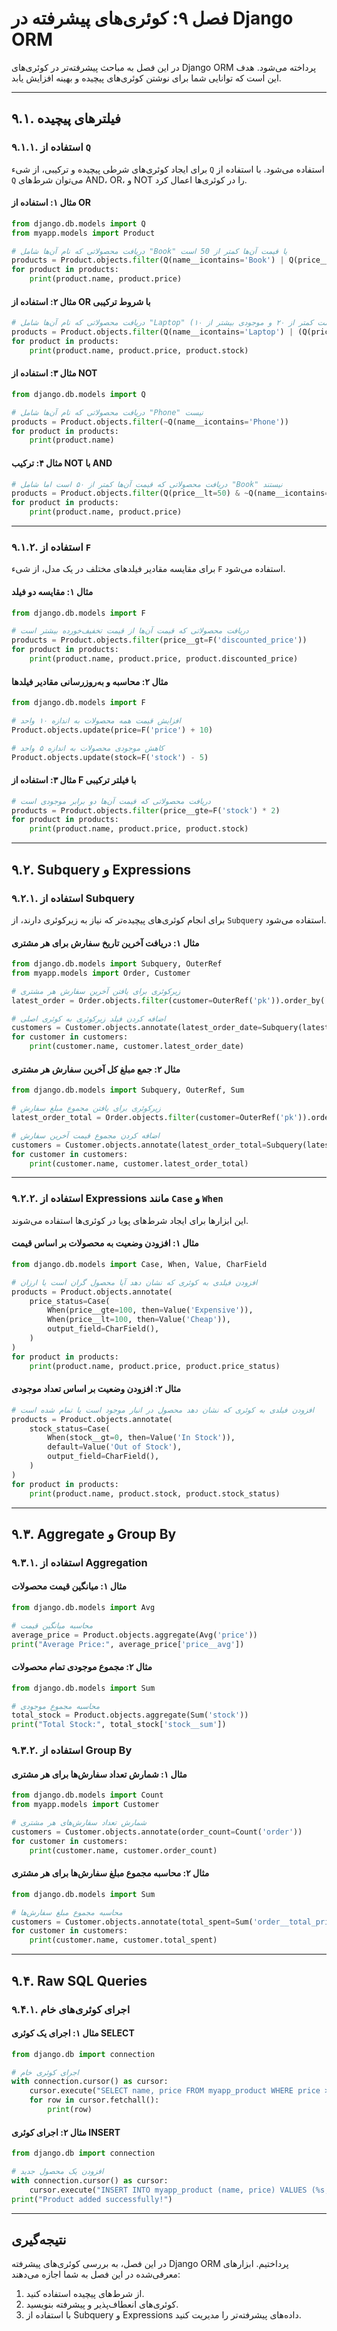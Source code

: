 # فصل ۹: کوئری‌های پیشرفته در Django ORM

در این فصل به مباحث پیشرفته‌تر در کوئری‌های Django ORM پرداخته می‌شود. هدف این است که توانایی شما برای نوشتن کوئری‌های پیچیده و بهینه افزایش یابد.

---

## ۹.۱. فیلترهای پیچیده

### ۹.۱.۱. استفاده از `Q`
برای ایجاد کوئری‌های شرطی پیچیده و ترکیبی، از شیء `Q` استفاده می‌شود. با استفاده از `Q` می‌توان شرط‌های AND، OR، و NOT را در کوئری‌ها اعمال کرد.

#### مثال ۱: استفاده از OR
```python
from django.db.models import Q
from myapp.models import Product

# دریافت محصولاتی که نام آن‌ها شامل "Book" یا قیمت آن‌ها کمتر از 50 است
products = Product.objects.filter(Q(name__icontains='Book') | Q(price__lt=50))
for product in products:
    print(product.name, product.price)
```

#### مثال ۲: استفاده از OR با شروط ترکیبی
```python
# دریافت محصولاتی که نام آن‌ها شامل "Laptop" یا (قیمت کمتر از ۲۰ و موجودی بیشتر از ۱۰)
products = Product.objects.filter(Q(name__icontains='Laptop') | (Q(price__lt=20) & Q(stock__gt=10)))
for product in products:
    print(product.name, product.price, product.stock)
```

#### مثال ۳: استفاده از NOT
```python
from django.db.models import Q

# دریافت محصولاتی که نام آن‌ها شامل "Phone" نیست
products = Product.objects.filter(~Q(name__icontains='Phone'))
for product in products:
    print(product.name)
```

#### مثال ۴: ترکیب NOT با AND
```python
# دریافت محصولاتی که قیمت آن‌ها کمتر از ۵۰ است اما شامل "Book" نیستند
products = Product.objects.filter(Q(price__lt=50) & ~Q(name__icontains='Book'))
for product in products:
    print(product.name, product.price)
```

---

### ۹.۱.۲. استفاده از `F`
برای مقایسه مقادیر فیلدهای مختلف در یک مدل، از شیء `F` استفاده می‌شود.

#### مثال ۱: مقایسه دو فیلد
```python
from django.db.models import F

# دریافت محصولاتی که قیمت آن‌ها از قیمت تخفیف‌خورده بیشتر است
products = Product.objects.filter(price__gt=F('discounted_price'))
for product in products:
    print(product.name, product.price, product.discounted_price)
```

#### مثال ۲: محاسبه و به‌روزرسانی مقادیر فیلدها
```python
from django.db.models import F

# افزایش قیمت همه محصولات به اندازه ۱۰ واحد
Product.objects.update(price=F('price') + 10)

# کاهش موجودی محصولات به اندازه ۵ واحد
Product.objects.update(stock=F('stock') - 5)
```

#### مثال ۳: استفاده از F با فیلتر ترکیبی
```python
# دریافت محصولاتی که قیمت آن‌ها دو برابر موجودی است
products = Product.objects.filter(price__gte=F('stock') * 2)
for product in products:
    print(product.name, product.price, product.stock)
```

---

## ۹.۲. Subquery و Expressions

### ۹.۲.۱. استفاده از Subquery
برای انجام کوئری‌های پیچیده‌تر که نیاز به زیرکوئری دارند، از `Subquery` استفاده می‌شود.

#### مثال ۱: دریافت آخرین تاریخ سفارش برای هر مشتری
```python
from django.db.models import Subquery, OuterRef
from myapp.models import Order, Customer

# زیرکوئری برای یافتن آخرین سفارش هر مشتری
latest_order = Order.objects.filter(customer=OuterRef('pk')).order_by('-order_date').values('order_date')[:1]

# اضافه کردن فیلد زیرکوئری به کوئری اصلی
customers = Customer.objects.annotate(latest_order_date=Subquery(latest_order))
for customer in customers:
    print(customer.name, customer.latest_order_date)
```

#### مثال ۲: جمع مبلغ کل آخرین سفارش هر مشتری
```python
from django.db.models import Subquery, OuterRef, Sum

# زیرکوئری برای یافتن مجموع مبلغ سفارش
latest_order_total = Order.objects.filter(customer=OuterRef('pk')).order_by('-order_date').values('total_price')[:1]

# اضافه کردن مجموع قیمت آخرین سفارش
customers = Customer.objects.annotate(latest_order_total=Subquery(latest_order_total))
for customer in customers:
    print(customer.name, customer.latest_order_total)
```

---

### ۹.۲.۲. استفاده از Expressions مانند `Case` و `When`
این ابزارها برای ایجاد شرط‌های پویا در کوئری‌ها استفاده می‌شوند.

#### مثال ۱: افزودن وضعیت به محصولات بر اساس قیمت
```python
from django.db.models import Case, When, Value, CharField

# افزودن فیلدی به کوئری که نشان دهد آیا محصول گران است یا ارزان
products = Product.objects.annotate(
    price_status=Case(
        When(price__gte=100, then=Value('Expensive')),
        When(price__lt=100, then=Value('Cheap')),
        output_field=CharField(),
    )
)
for product in products:
    print(product.name, product.price, product.price_status)
```

#### مثال ۲: افزودن وضعیت بر اساس تعداد موجودی
```python
# افزودن فیلدی به کوئری که نشان دهد محصول در انبار موجود است یا تمام شده است
products = Product.objects.annotate(
    stock_status=Case(
        When(stock__gt=0, then=Value('In Stock')),
        default=Value('Out of Stock'),
        output_field=CharField(),
    )
)
for product in products:
    print(product.name, product.stock, product.stock_status)
```

---

## ۹.۳. Aggregate و Group By

### ۹.۳.۱. استفاده از Aggregation
#### مثال ۱: میانگین قیمت محصولات
```python
from django.db.models import Avg

# محاسبه میانگین قیمت
average_price = Product.objects.aggregate(Avg('price'))
print("Average Price:", average_price['price__avg'])
```

#### مثال ۲: مجموع موجودی تمام محصولات
```python
from django.db.models import Sum

# محاسبه مجموع موجودی
total_stock = Product.objects.aggregate(Sum('stock'))
print("Total Stock:", total_stock['stock__sum'])
```

### ۹.۳.۲. استفاده از Group By
#### مثال ۱: شمارش تعداد سفارش‌ها برای هر مشتری
```python
from django.db.models import Count
from myapp.models import Customer

# شمارش تعداد سفارش‌های هر مشتری
customers = Customer.objects.annotate(order_count=Count('order'))
for customer in customers:
    print(customer.name, customer.order_count)
```

#### مثال ۲: محاسبه مجموع مبلغ سفارش‌ها برای هر مشتری
```python
from django.db.models import Sum

# محاسبه مجموع مبلغ سفارش‌ها
customers = Customer.objects.annotate(total_spent=Sum('order__total_price'))
for customer in customers:
    print(customer.name, customer.total_spent)
```

---

## ۹.۴. Raw SQL Queries

### ۹.۴.۱. اجرای کوئری‌های خام
#### مثال ۱: اجرای یک کوئری SELECT
```python
from django.db import connection

# اجرای کوئری خام
with connection.cursor() as cursor:
    cursor.execute("SELECT name, price FROM myapp_product WHERE price > %s", [100])
    for row in cursor.fetchall():
        print(row)
```

#### مثال ۲: اجرای کوئری INSERT
```python
from django.db import connection

# افزودن یک محصول جدید
with connection.cursor() as cursor:
    cursor.execute("INSERT INTO myapp_product (name, price) VALUES (%s, %s)", ['New Product', 150])
print("Product added successfully!")
```

---

## نتیجه‌گیری
در این فصل، به بررسی کوئری‌های پیشرفته Django ORM پرداختیم. ابزارهای معرفی‌شده در این فصل به شما اجازه می‌دهند:
1. از شرط‌های پیچیده استفاده کنید.
2. کوئری‌های انعطاف‌پذیر و پیشرفته بنویسید.
3. با استفاده از Subquery و Expressions داده‌های پیشرفته‌تر را مدیریت کنید.

